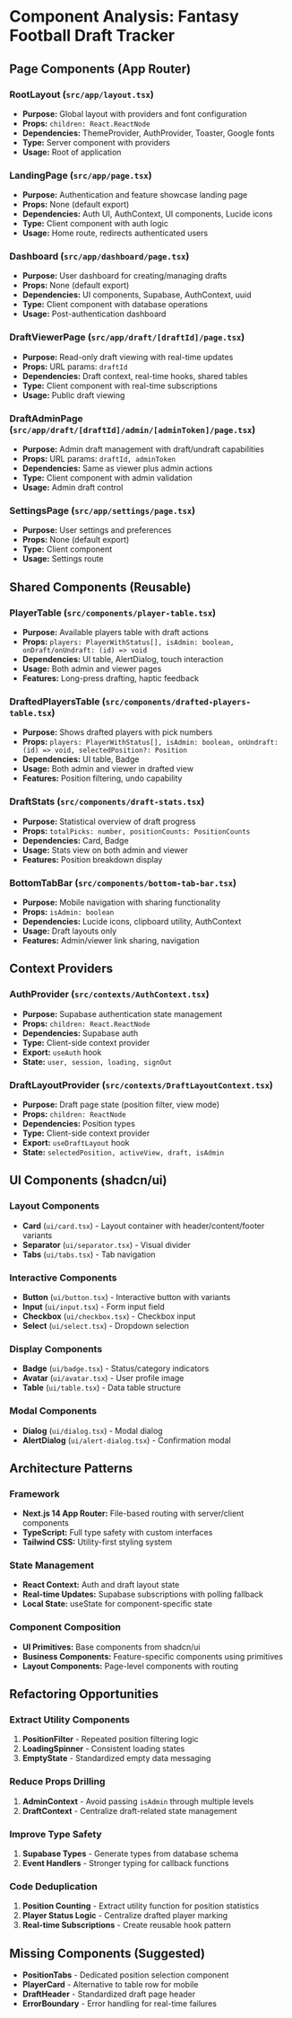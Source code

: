 # Component Analysis: Fantasy Football Draft Tracker

## Page Components (App Router)

### **RootLayout** (`src/app/layout.tsx`)
- **Purpose:** Global layout with providers and font configuration
- **Props:** `children: React.ReactNode`
- **Dependencies:** ThemeProvider, AuthProvider, Toaster, Google fonts
- **Type:** Server component with providers
- **Usage:** Root of application

### **LandingPage** (`src/app/page.tsx`)
- **Purpose:** Authentication and feature showcase landing page
- **Props:** None (default export)
- **Dependencies:** Auth UI, AuthContext, UI components, Lucide icons
- **Type:** Client component with auth logic
- **Usage:** Home route, redirects authenticated users

### **Dashboard** (`src/app/dashboard/page.tsx`)
- **Purpose:** User dashboard for creating/managing drafts
- **Props:** None (default export)  
- **Dependencies:** UI components, Supabase, AuthContext, uuid
- **Type:** Client component with database operations
- **Usage:** Post-authentication dashboard

### **DraftViewerPage** (`src/app/draft/[draftId]/page.tsx`)
- **Purpose:** Read-only draft viewing with real-time updates
- **Props:** URL params: `draftId`
- **Dependencies:** Draft context, real-time hooks, shared tables
- **Type:** Client component with real-time subscriptions
- **Usage:** Public draft viewing

### **DraftAdminPage** (`src/app/draft/[draftId]/admin/[adminToken]/page.tsx`)
- **Purpose:** Admin draft management with draft/undraft capabilities
- **Props:** URL params: `draftId, adminToken`
- **Dependencies:** Same as viewer plus admin actions
- **Type:** Client component with admin validation
- **Usage:** Admin draft control

### **SettingsPage** (`src/app/settings/page.tsx`)
- **Purpose:** User settings and preferences
- **Props:** None (default export)
- **Type:** Client component
- **Usage:** Settings route

## Shared Components (Reusable)

### **PlayerTable** (`src/components/player-table.tsx`)
- **Purpose:** Available players table with draft actions
- **Props:** `players: PlayerWithStatus[], isAdmin: boolean, onDraft/onUndraft: (id) => void`
- **Dependencies:** UI table, AlertDialog, touch interaction
- **Usage:** Both admin and viewer pages
- **Features:** Long-press drafting, haptic feedback

### **DraftedPlayersTable** (`src/components/drafted-players-table.tsx`)
- **Purpose:** Shows drafted players with pick numbers
- **Props:** `players: PlayerWithStatus[], isAdmin: boolean, onUndraft: (id) => void, selectedPosition?: Position`
- **Dependencies:** UI table, Badge
- **Usage:** Both admin and viewer in drafted view
- **Features:** Position filtering, undo capability

### **DraftStats** (`src/components/draft-stats.tsx`)
- **Purpose:** Statistical overview of draft progress
- **Props:** `totalPicks: number, positionCounts: PositionCounts`
- **Dependencies:** Card, Badge
- **Usage:** Stats view on both admin and viewer
- **Features:** Position breakdown display

### **BottomTabBar** (`src/components/bottom-tab-bar.tsx`)
- **Purpose:** Mobile navigation with sharing functionality
- **Props:** `isAdmin: boolean`
- **Dependencies:** Lucide icons, clipboard utility, AuthContext
- **Usage:** Draft layouts only
- **Features:** Admin/viewer link sharing, navigation

## Context Providers

### **AuthProvider** (`src/contexts/AuthContext.tsx`)
- **Purpose:** Supabase authentication state management
- **Props:** `children: React.ReactNode`
- **Dependencies:** Supabase auth
- **Type:** Client-side context provider
- **Export:** `useAuth` hook
- **State:** `user, session, loading, signOut`

### **DraftLayoutProvider** (`src/contexts/DraftLayoutContext.tsx`)
- **Purpose:** Draft page state (position filter, view mode)
- **Props:** `children: ReactNode`
- **Dependencies:** Position types
- **Type:** Client-side context provider
- **Export:** `useDraftLayout` hook
- **State:** `selectedPosition, activeView, draft, isAdmin`

## UI Components (shadcn/ui)

### Layout Components
- **Card** (`ui/card.tsx`) - Layout container with header/content/footer variants
- **Separator** (`ui/separator.tsx`) - Visual divider
- **Tabs** (`ui/tabs.tsx`) - Tab navigation

### Interactive Components
- **Button** (`ui/button.tsx`) - Interactive button with variants
- **Input** (`ui/input.tsx`) - Form input field
- **Checkbox** (`ui/checkbox.tsx`) - Checkbox input
- **Select** (`ui/select.tsx`) - Dropdown selection

### Display Components
- **Badge** (`ui/badge.tsx`) - Status/category indicators
- **Avatar** (`ui/avatar.tsx`) - User profile image
- **Table** (`ui/table.tsx`) - Data table structure

### Modal Components
- **Dialog** (`ui/dialog.tsx`) - Modal dialog
- **AlertDialog** (`ui/alert-dialog.tsx`) - Confirmation modal

## Architecture Patterns

### Framework
- **Next.js 14 App Router:** File-based routing with server/client components
- **TypeScript:** Full type safety with custom interfaces
- **Tailwind CSS:** Utility-first styling system

### State Management
- **React Context:** Auth and draft layout state
- **Real-time Updates:** Supabase subscriptions with polling fallback
- **Local State:** useState for component-specific state

### Component Composition
- **UI Primitives:** Base components from shadcn/ui
- **Business Components:** Feature-specific components using primitives
- **Layout Components:** Page-level components with routing

## Refactoring Opportunities

### Extract Utility Components
1. **PositionFilter** - Repeated position filtering logic
2. **LoadingSpinner** - Consistent loading states
3. **EmptyState** - Standardized empty data messaging

### Reduce Props Drilling
1. **AdminContext** - Avoid passing `isAdmin` through multiple levels
2. **DraftContext** - Centralize draft-related state management

### Improve Type Safety
1. **Supabase Types** - Generate types from database schema
2. **Event Handlers** - Stronger typing for callback functions

### Code Deduplication
1. **Position Counting** - Extract utility function for position statistics
2. **Player Status Logic** - Centralize drafted player marking
3. **Real-time Subscriptions** - Create reusable hook pattern

## Missing Components (Suggested)
- **PositionTabs** - Dedicated position selection component
- **PlayerCard** - Alternative to table row for mobile
- **DraftHeader** - Standardized draft page header
- **ErrorBoundary** - Error handling for real-time failures